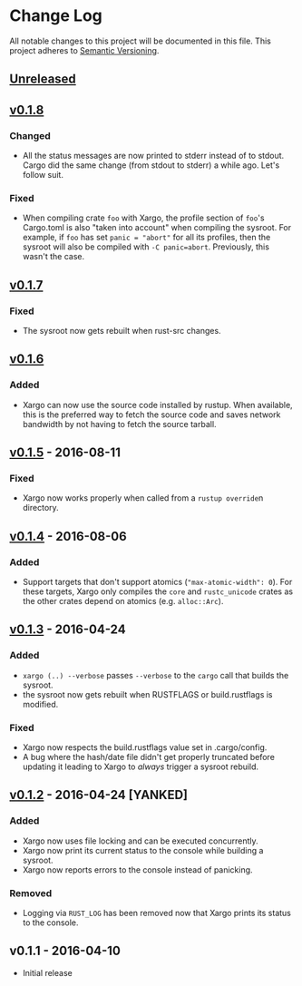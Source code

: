 # Change Log

All notable changes to this project will be documented in this file.
This project adheres to [Semantic Versioning](http://semver.org/).

## [Unreleased]

## [v0.1.8]

### Changed

- All the status messages are now printed to stderr instead of to stdout. Cargo did the same change
  (from stdout to stderr) a while ago. Let's follow suit.

### Fixed

- When compiling crate `foo` with Xargo, the profile section of `foo`'s Cargo.toml is also "taken
  into account" when compiling the sysroot. For example, if `foo` has set `panic = "abort"` for all
  its profiles, then the sysroot will also be compiled with `-C panic=abort`. Previously, this
  wasn't the case.

## [v0.1.7]

### Fixed

- The sysroot now gets rebuilt when rust-src changes.

## [v0.1.6]

### Added

- Xargo can now use the source code installed by rustup. When available, this is the preferred way
  to fetch the source code and saves network bandwidth by not having to fetch the source tarball.

## [v0.1.5] - 2016-08-11

### Fixed

- Xargo now works properly when called from a `rustup override`n directory.

## [v0.1.4] - 2016-08-06

### Added

- Support targets that don't support atomics (`"max-atomic-width": 0`). For these targets, Xargo
  only compiles the `core` and `rustc_unicode` crates as the other crates depend on atomics (e.g.
  `alloc::Arc`).

## [v0.1.3] - 2016-04-24

### Added

- `xargo (..) --verbose` passes `--verbose` to the `cargo` call that builds the sysroot.
- the sysroot now gets rebuilt when RUSTFLAGS or build.rustflags is modified.

### Fixed

- Xargo now respects the build.rustflags value set in .cargo/config.
- A bug where the hash/date file didn't get properly truncated before updating it leading to Xargo
to *always* trigger a sysroot rebuild.

## [v0.1.2] - 2016-04-24 [YANKED]

### Added

- Xargo now uses file locking and can be executed concurrently.
- Xargo now print its current status to the console while building a sysroot.
- Xargo now reports errors to the console instead of panicking.

### Removed

- Logging via `RUST_LOG` has been removed now that Xargo prints its status to the console.

## v0.1.1 - 2016-04-10

- Initial release

[Unreleased]: https://github.com/japaric/xargo/compare/v0.1.8...HEAD
[v0.1.8]: https://github.com/japaric/xargo/compare/v0.1.7...v0.1.8
[v0.1.7]: https://github.com/japaric/xargo/compare/v0.1.6...v0.1.7
[v0.1.6]: https://github.com/japaric/xargo/compare/v0.1.5...v0.1.6
[v0.1.5]: https://github.com/japaric/xargo/compare/v0.1.4...v0.1.5
[v0.1.4]: https://github.com/japaric/xargo/compare/v0.1.3...v0.1.4
[v0.1.3]: https://github.com/japaric/xargo/compare/v0.1.2...v0.1.3
[v0.1.2]: https://github.com/japaric/xargo/compare/v0.1.1...v0.1.2
